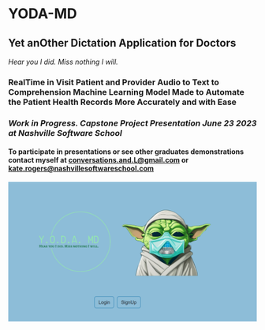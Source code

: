 # YODA-MD
## Yet anOther Dictation Application for Doctors

_Hear you I did. Miss nothing I will._

### RealTime in Visit Patient and Provider Audio to Text to Comprehension Machine Learning Model Made to Automate the Patient Health Records More Accurately and with Ease 
### _Work in Progress. Capstone Project Presentation June 23 2023 at Nashville Software School_

#### To participate in presentations or see other graduates demonstrations contact myself at conversations.and.L@gmail.com or kate.rogers@nashvillesoftwareschool.com 

![artist:Mid+Dalle+Journey](resources/splash.png)
